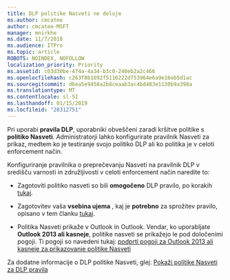 ```yaml
---
title: DLP politike Nasveti ne deluje
ms.author: cmcatee
author: cmcatee-MSFT
manager: mnirkhe
ms.date: 11/7/2018
ms.audience: ITPro
ms.topic: article
ROBOTS: NOINDEX, NOFOLLOW
localization_priority: Priority
ms.assetid: c03d30be-474a-4a34-b3c0-240eb2a2c466
ms.openlocfilehash: c263f8b1692f5116222d753964e6a9e16eb5d1ac
ms.sourcegitcommit: d6ea5e9458a2b8ceaab3ac4bd483e1130b9a398a
ms.translationtype: MT
ms.contentlocale: sl-SI
ms.lasthandoff: 01/15/2019
ms.locfileid: "28312751"
---
```

Pri uporabi **pravila DLP**, uporabniki obveščeni zaradi kršitve politike s **politiko Nasveti**. Administratorji lahko konfigurirate pravilnik Nasveti za prikaz, medtem ko je testiranje svojo politiko DLP ali ko politika je v celoti enforcement način. 
  
Konfiguriranje pravilnika o preprečevanju Nasveti na pravilnik DLP v središču varnosti in združljivosti v celoti enforcement način naredite to:
  
- Zagotoviti politiko nasveti so bili **omogočeno** DLP pravilo, po korakih [tukaj](https://docs.microsoft.com/en-us/office365/securitycompliance/use-notifications-and-policy-tips).
    
- Zagotovitev vaša **vsebina ujema** , kaj je **potrebno** za sprožitev pravilo, opisano v tem članku [tukaj](https://docs.microsoft.com/en-us/office365/securitycompliance/what-the-sensitive-information-types-look-for).
    
- Politika Nasveti prikaže v Outlook in Outlook. Vendar, ko uporabljate **Outlook 2013 ali kasneje**, politike nasveti se prikažejo le pod določenimi pogoji. Ti pogoji so navedeni tukaj: [podprti pogoji za Outlook 2013 ali kasneje za prikazovanje politike Nasveti](https://docs.microsoft.com/en-us/office365/securitycompliance/use-notifications-and-policy-tips#outlook-2013-and-later-supports-showing-policy-tips-for-only-some-conditions)
    
Za dodatne informacije o DLP politike Nasveti, glej: [Pokaži politike Nasveti za DLP pravila](https://docs.microsoft.com/en-us/office365/securitycompliance/use-notifications-and-policy-tips)
  

